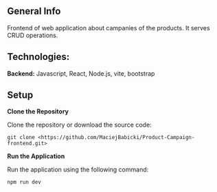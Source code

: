 ## General Info
Frontend of web application about campanies of the products. It serves CRUD operations.

## Technologies:

**Backend:** Javascript, React, Node.js, vite, bootstrap

 ## Setup
**Clone the Repository**

Clone the repository or download the source code:
```
git clone <https://github.com/MaciejBabicki/Product-Campaign-frontend.git>
```
**Run the Application**

Run the application using the following command:
```
npm run dev
```

